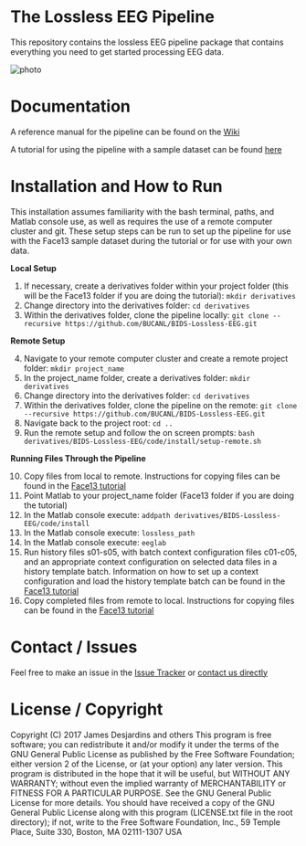 # The Lossless EEG Pipeline
This repository contains the lossless EEG pipeline package that contains everything you need to get started processing EEG data.

![photo](https://www.cosc.brocku.ca/~tk11br/pipelineGraphic.png)

# Documentation
A reference manual for the pipeline can be found on the [Wiki](https://github.com/BUCANL/BIDS-Lossless-EEG/wiki)

A tutorial for using the pipeline with a sample dataset can be found [here](https://bucanl.github.io/SDC-LOSSLESS/)

# Installation and How to Run
This installation assumes familiarity with the bash terminal, paths, and Matlab console use, as well as requires the use of a remote computer cluster and git. These setup steps can be run to set up the pipeline for use with the Face13 sample dataset during the tutorial or for use with your own data.

**Local Setup**
1. If necessary, create a derivatives folder within your project folder (this will be the Face13 folder if you are doing the tutorial): `mkdir derivatives`
2. Change directory into the derivatives folder: `cd derivatives`
3. Within the derivatives folder, clone the pipeline locally: `git clone --recursive https://github.com/BUCANL/BIDS-Lossless-EEG.git`

**Remote Setup**

4. Navigate to your remote computer cluster and create a remote project folder: `mkdir project_name`
5. In the project_name folder, create a derivatives folder: `mkdir derivatives`
6. Change directory into the derivatives folder: `cd derivatives`
7. Within the derivatives folder, clone the pipeline on the remote: `git clone --recursive https://github.com/BUCANL/BIDS-Lossless-EEG.git`
8. Navigate back to the project root: `cd ..`
9. Run the remote setup and follow the on screen prompts: `bash derivatives/BIDS-Lossless-EEG/code/install/setup-remote.sh`

**Running Files Through the Pipeline**

10. Copy files from local to remote. Instructions for copying files can be found in the [Face13 tutorial](https://bucanl.github.io/SDC-LOSSLESS/03-submit/index.html)
11. Point Matlab to your project_name folder (Face13 folder if you are doing the tutorial)
12. In the Matlab console execute: `addpath derivatives/BIDS-Lossless-EEG/code/install`
13. In the Matlab console execute: `lossless_path`
14. In the Matlab console execute: `eeglab`
15. Run history files s01-s05, with batch context configuration files c01-c05, and an appropriate context configuration on selected data files in a history template batch. Information on how to set up a context configuration and load the history template batch can be found in the [Face13 tutorial](https://bucanl.github.io/SDC-LOSSLESS/03-submit/index.html)
16. Copy completed files from remote to local. Instructions for copying files can be found in the [Face13 tutorial](https://bucanl.github.io/SDC-LOSSLESS/03-submit/index.html)

# Contact / Issues
Feel free to make an issue in the [Issue Tracker](https://github.com/BUCANL/BIDS-Lossless-EEG/issues)
or [contact us directly](https://github.com/BUCANL/BIDS-Lossless-EEG/wiki/Contacting-Us)

# License / Copyright
Copyright (C) 2017 James Desjardins and others
This program is free software; you can redistribute it and/or modify it under the terms of the GNU General Public License as published by the Free Software Foundation; either version 2 of the License, or (at your option) any later version.
This program is distributed in the hope that it will be useful, but WITHOUT ANY WARRANTY; without even the implied warranty of MERCHANTABILITY or FITNESS FOR A PARTICULAR PURPOSE. See the GNU General Public License for more details.
You should have received a copy of the GNU General Public License along with this program (LICENSE.txt file in the root directory); if not, write to the Free Software Foundation, Inc., 59 Temple Place, Suite 330, Boston, MA 02111-1307 USA

